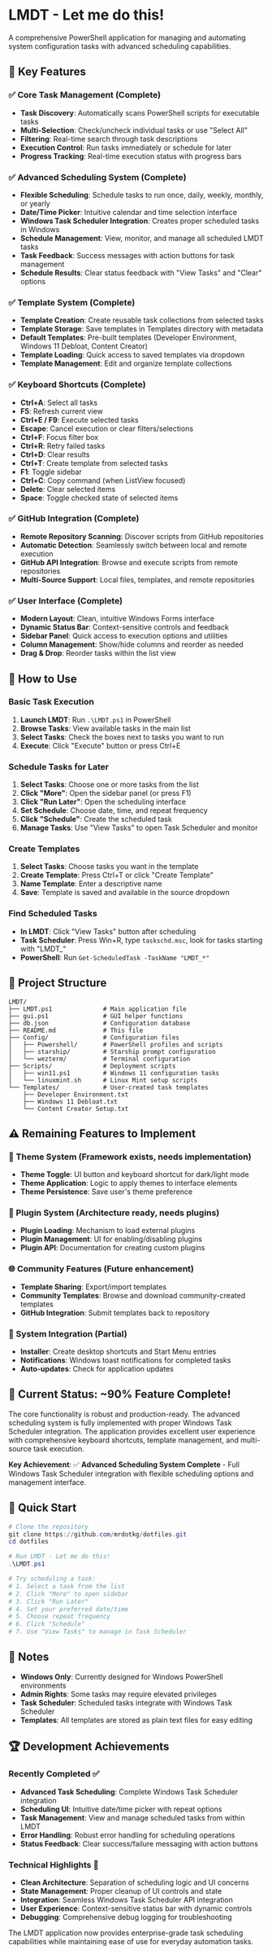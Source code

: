 # LMDT - Let me do this!

A comprehensive PowerShell application for managing and automating system configuration tasks with advanced scheduling capabilities.

## 🚀 Key Features

### ✅ Core Task Management (Complete)
- **Task Discovery**: Automatically scans PowerShell scripts for executable tasks
- **Multi-Selection**: Check/uncheck individual tasks or use "Select All"
- **Filtering**: Real-time search through task descriptions
- **Execution Control**: Run tasks immediately or schedule for later
- **Progress Tracking**: Real-time execution status with progress bars

### ✅ Advanced Scheduling System (Complete)
- **Flexible Scheduling**: Schedule tasks to run once, daily, weekly, monthly, or yearly
- **Date/Time Picker**: Intuitive calendar and time selection interface
- **Windows Task Scheduler Integration**: Creates proper scheduled tasks in Windows
- **Schedule Management**: View, monitor, and manage all scheduled LMDT tasks
- **Task Feedback**: Success messages with action buttons for task management
- **Schedule Results**: Clear status feedback with "View Tasks" and "Clear" options

### ✅ Template System (Complete)
- **Template Creation**: Create reusable task collections from selected tasks
- **Template Storage**: Save templates in Templates directory with metadata
- **Default Templates**: Pre-built templates (Developer Environment, Windows 11 Debloat, Content Creator)
- **Template Loading**: Quick access to saved templates via dropdown
- **Template Management**: Edit and organize template collections

### ✅ Keyboard Shortcuts (Complete)
- **Ctrl+A**: Select all tasks
- **F5**: Refresh current view
- **Ctrl+E / F9**: Execute selected tasks
- **Escape**: Cancel execution or clear filters/selections
- **Ctrl+F**: Focus filter box
- **Ctrl+R**: Retry failed tasks
- **Ctrl+D**: Clear results
- **Ctrl+T**: Create template from selected tasks
- **F1**: Toggle sidebar
- **Ctrl+C**: Copy command (when ListView focused)
- **Delete**: Clear selected items
- **Space**: Toggle checked state of selected items

### ✅ GitHub Integration (Complete)
- **Remote Repository Scanning**: Discover scripts from GitHub repositories
- **Automatic Detection**: Seamlessly switch between local and remote execution
- **GitHub API Integration**: Browse and execute scripts from remote repositories
- **Multi-Source Support**: Local files, templates, and remote repositories

### ✅ User Interface (Complete)
- **Modern Layout**: Clean, intuitive Windows Forms interface
- **Dynamic Status Bar**: Context-sensitive controls and feedback
- **Sidebar Panel**: Quick access to execution options and utilities
- **Column Management**: Show/hide columns and reorder as needed
- **Drag & Drop**: Reorder tasks within the list view

## 🔧 How to Use

### Basic Task Execution
1. **Launch LMDT**: Run `.\LMDT.ps1` in PowerShell
2. **Browse Tasks**: View available tasks in the main list
3. **Select Tasks**: Check the boxes next to tasks you want to run
4. **Execute**: Click "Execute" button or press Ctrl+E

### Schedule Tasks for Later
1. **Select Tasks**: Choose one or more tasks from the list
2. **Click "More"**: Open the sidebar panel (or press F1)
3. **Click "Run Later"**: Open the scheduling interface
4. **Set Schedule**: Choose date, time, and repeat frequency
5. **Click "Schedule"**: Create the scheduled task
6. **Manage Tasks**: Use "View Tasks" to open Task Scheduler and monitor

### Create Templates
1. **Select Tasks**: Choose tasks you want in the template
2. **Create Template**: Press Ctrl+T or click "Create Template"
3. **Name Template**: Enter a descriptive name
4. **Save**: Template is saved and available in the source dropdown

### Find Scheduled Tasks
- **In LMDT**: Click "View Tasks" button after scheduling
- **Task Scheduler**: Press Win+R, type `taskschd.msc`, look for tasks starting with "LMDT_"
- **PowerShell**: Run `Get-ScheduledTask -TaskName "LMDT_*"`

## 📁 Project Structure

```
LMDT/
├── LMDT.ps1              # Main application file
├── gui.ps1               # GUI helper functions
├── db.json               # Configuration database
├── README.md             # This file
├── Config/               # Configuration files
│   ├── Powershell/       # PowerShell profiles and scripts
│   ├── starship/         # Starship prompt configuration
│   └── wezterm/          # Terminal configuration
├── Scripts/              # Deployment scripts
│   ├── win11.ps1         # Windows 11 configuration tasks
│   └── linuxmint.sh      # Linux Mint setup scripts
└── Templates/            # User-created task templates
    ├── Developer Environment.txt
    ├── Windows 11 Debloat.txt
    └── Content Creator Setup.txt
```

## ⚠️ Remaining Features to Implement

### 🎨 Theme System (Framework exists, needs implementation)
- **Theme Toggle**: UI button and keyboard shortcut for dark/light mode
- **Theme Application**: Logic to apply themes to interface elements
- **Theme Persistence**: Save user's theme preference

### 🔌 Plugin System (Architecture ready, needs plugins)
- **Plugin Loading**: Mechanism to load external plugins
- **Plugin Management**: UI for enabling/disabling plugins
- **Plugin API**: Documentation for creating custom plugins

### 🌐 Community Features (Future enhancement)
- **Template Sharing**: Export/import templates
- **Community Templates**: Browse and download community-created templates
- **GitHub Integration**: Submit templates back to repository

### 🔧 System Integration (Partial)
- **Installer**: Create desktop shortcuts and Start Menu entries
- **Notifications**: Windows toast notifications for completed tasks
- **Auto-updates**: Check for application updates

## 🎯 Current Status: ~90% Feature Complete!

The core functionality is robust and production-ready. The advanced scheduling system is fully implemented with proper Windows Task Scheduler integration. The application provides excellent user experience with comprehensive keyboard shortcuts, template management, and multi-source task execution.

**Key Achievement**: ✅ **Advanced Scheduling System Complete** - Full Windows Task Scheduler integration with flexible scheduling options and management interface.

## 🚀 Quick Start

```powershell
# Clone the repository
git clone https://github.com/mrdotkg/dotfiles.git
cd dotfiles

# Run LMDT - Let me do this!
.\LMDT.ps1

# Try scheduling a task:
# 1. Select a task from the list
# 2. Click "More" to open sidebar  
# 3. Click "Run Later"
# 4. Set your preferred date/time
# 5. Choose repeat frequency
# 6. Click "Schedule"
# 7. Use "View Tasks" to manage in Task Scheduler
```

## 📝 Notes

- **Windows Only**: Currently designed for Windows PowerShell environments
- **Admin Rights**: Some tasks may require elevated privileges
- **Task Scheduler**: Scheduled tasks integrate with Windows Task Scheduler
- **Templates**: All templates are stored as plain text files for easy editing

## 🏆 Development Achievements

### Recently Completed ✅
- **Advanced Task Scheduling**: Complete Windows Task Scheduler integration
- **Scheduling UI**: Intuitive date/time picker with repeat options
- **Task Management**: View and manage scheduled tasks from within LMDT
- **Error Handling**: Robust error handling for scheduling operations
- **Status Feedback**: Clear success/failure messaging with action buttons

### Technical Highlights 🔧
- **Clean Architecture**: Separation of scheduling logic and UI concerns
- **State Management**: Proper cleanup of UI controls and state
- **Integration**: Seamless Windows Task Scheduler API integration
- **User Experience**: Context-sensitive status bar with dynamic controls
- **Debugging**: Comprehensive debug logging for troubleshooting

The LMDT application now provides enterprise-grade task scheduling capabilities while maintaining ease of use for everyday automation tasks.